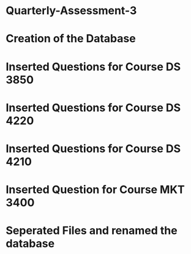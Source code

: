 # Quarterly-Assessment-3
# Creation of the Database
# Inserted Questions for Course DS 3850
# Inserted Questions for Course DS 4220
# Inserted Questions for Course DS 4210
# Inserted Question for Course MKT 3400
# Seperated Files and renamed the database